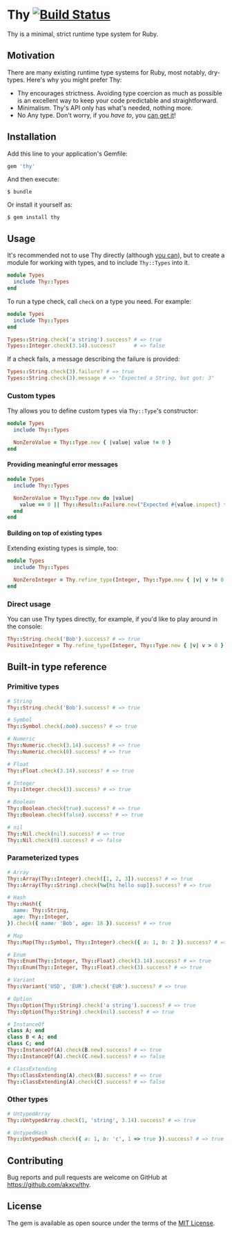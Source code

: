 # Thy [![Build Status](https://travis-ci.org/akxcv/thy.svg?branch=master)](https://travis-ci.org/akxcv/thy)

Thy is a minimal, strict runtime type system for Ruby.

## Motivation

There are many existing runtime type systems for Ruby, most notably, dry-types. Here's why you might
prefer Thy:

- Thy encourages strictness. Avoiding type coercion as much as possible is an excellent way to keep
your code predictable and straightforward.
- Minimalism. Thy's API only has what's needed, nothing more.
- No Any type. Don't worry, if you *have to*, you [can get it](#custom-types)!

## Installation

Add this line to your application's Gemfile:

```ruby
gem 'thy'
```

And then execute:

    $ bundle

Or install it yourself as:

    $ gem install thy

## Usage

It's recommended not to use Thy directly (although [you can](#direct-usage)), but to create a module
for working with types, and to include `Thy::Types` into it.

```ruby
module Types
  include Thy::Types
end
```

To run a type check, call `check` on a type you need. For example:

```ruby
module Types
  include Thy::Types
end

Types::String.check('a string').success? # => true
Types::Integer.check(3.14).success?      # => false
```

If a check fails, a message describing the failure is provided:

```ruby
Types::String.check(3).failure? # => true
Types::String.check(3).message # => "Expected a String, but got: 3"
```

### Custom types

Thy allows you to define custom types via `Thy::Type`'s constructor:

```ruby
module Types
  include Thy::Types

  NonZeroValue = Thy::Type.new { |value| value != 0 }
end
```

#### Providing meaningful error messages

```ruby
module Types
  include Thy::Types

  NonZeroValue = Thy::Type.new do |value|
    value == 0 || Thy::Result::Failure.new("Expected #{value.inspect} to be nonzero")
  end
end
```

#### Building on top of existing types

Extending existing types is simple, too:

```ruby
module Types
  include Thy::Types

  NonZeroInteger = Thy.refine_type(Integer, Thy::Type.new { |v| v != 0 })
end
```

### Direct usage

You can use Thy types directly, for example, if you'd like to play around in the console:

```ruby
Thy::String.check('Bob').success? # => true
PositiveInteger = Thy.refine_type(Integer, Thy::Type.new { |v| v > 0 })
```

## Built-in type reference

### Primitive types

```ruby
# String
Thy::String.check('Bob').success? # => true

# Symbol
Thy::Symbol.check(:bob).success? # => true

# Numeric
Thy::Numeric.check(3.14).success? # => true
Thy::Numeric.check(0).success? # => true

# Float
Thy::Float.check(3.14).success? # => true

# Integer
Thy::Integer.check(3).success? # => true

# Boolean
Thy::Boolean.check(true).success? # => true
Thy::Boolean.check(false).success? # => true

# nil
Thy::Nil.check(nil).success? # => true
Thy::Nil.check(0).success? # => false
```

### Parameterized types

```ruby
# Array
Thy::Array(Thy::Integer).check([1, 2, 3]).success? # => true
Thy::Array(Thy::String).check(%w[hi hello sup]).success? # => true

# Hash
Thy::Hash({
  name: Thy::String,
  age: Thy::Integer,
}).check({ name: 'Bob', age: 18 }).success? # => true

# Map
Thy::Map(Thy::Symbol, Thy::Integer).check({ a: 1, b: 2 }).success? # => true

# Enum
Thy::Enum(Thy::Integer, Thy::Float).check(3.14).success? # => true
Thy::Enum(Thy::Integer, Thy::Float).check(3).success? # => true

# Variant
Thy::Variant('USD', 'EUR').check('EUR').success? # => true

# Option
Thy::Option(Thy::String).check('a string').success? # => true
Thy::Option(Thy::String).check(nil).success? # => true

# InstanceOf
class A; end
class B < A; end
class C; end
Thy::InstanceOf(A).check(B.new).success? # => true
Thy::InstanceOf(A).check(C.new).success? # => false

# ClassExtending
Thy::ClassExtending(A).check(B).success? # => true
Thy::ClassExtending(A).check(C).success? # => false
```

### Other types

```ruby
# UntypedArray
Thy::UntypedArray.check(1, 'string', 3.14).success? # => true

# UntypedHash
Thy::UntypedHash.check({ a: 1, b: 'c', 1 => true }).success? # => true
```

## Contributing

Bug reports and pull requests are welcome on GitHub at https://github.com/akxcv/thy.

## License

The gem is available as open source under the terms of the [MIT License](https://opensource.org/licenses/MIT).
